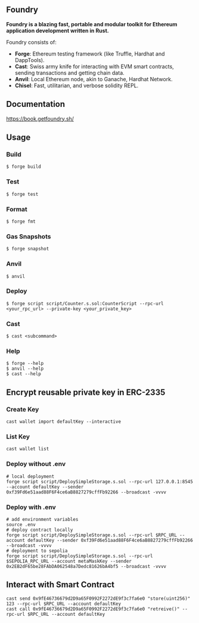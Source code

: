 ## Foundry

**Foundry is a blazing fast, portable and modular toolkit for Ethereum application development written in Rust.**

Foundry consists of:

-   **Forge**: Ethereum testing framework (like Truffle, Hardhat and DappTools).
-   **Cast**: Swiss army knife for interacting with EVM smart contracts, sending transactions and getting chain data.
-   **Anvil**: Local Ethereum node, akin to Ganache, Hardhat Network.
-   **Chisel**: Fast, utilitarian, and verbose solidity REPL.

## Documentation

https://book.getfoundry.sh/

## Usage

### Build

```shell
$ forge build
```

### Test

```shell
$ forge test
```

### Format

```shell
$ forge fmt
```

### Gas Snapshots

```shell
$ forge snapshot
```

### Anvil

```shell
$ anvil
```

### Deploy

```shell
$ forge script script/Counter.s.sol:CounterScript --rpc-url <your_rpc_url> --private-key <your_private_key>
```

### Cast

```shell
$ cast <subcommand>
```

### Help

```shell
$ forge --help
$ anvil --help
$ cast --help
```

## Encrypt reusable private key in ERC-2335

### Create Key
```shell
cast wallet import defaultKey --interactive
```
### List Key
```shell
cast wallet list
```

### Deploy without .env
```shell
# local deployment
forge script script/DeploySimpleStorage.s.sol --rpc-url 127.0.0.1:8545 --account defaultKey --sender 0xf39Fd6e51aad88F6F4ce6aB8827279cffFb92266 --broadcast -vvvv
```

### Deploy with .env
```shell
# add environment variables
source .env
# deploy contract locally
forge script script/DeploySimpleStorage.s.sol --rpc-url $RPC_URL --account defaultKey --sender 0xf39Fd6e51aad88F6F4ce6aB8827279cffFb92266 --broadcast -vvvv
# deployment to sepolia
forge script script/DeploySimpleStorage.s.sol --rpc-url $SEPOLIA_RPC_URL --account metaMaskKey --sender 0x2EB2dF65be28FAbDA062548a7Dedc81626bA4bf5 --broadcast -vvvv
```

## Interact with Smart Contract
```shell
cast send 0x9fE46736679d2D9a65F0992F2272dE9f3c7fa6e0 "store(uint256)" 123 --rpc-url $RPC_URL --account defaultKey 
cast call 0x9fE46736679d2D9a65F0992F2272dE9f3c7fa6e0 "retreive()" --rpc-url $RPC_URL --account defaultKey 
```
